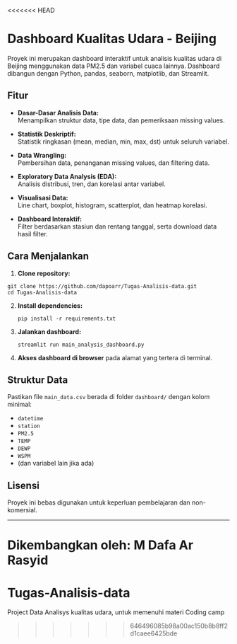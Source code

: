 <<<<<<< HEAD
# Dashboard Kualitas Udara - Beijing

Proyek ini merupakan dashboard interaktif untuk analisis kualitas udara di Beijing menggunakan data PM2.5 dan variabel cuaca lainnya. Dashboard dibangun dengan Python, pandas, seaborn, matplotlib, dan Streamlit.

## Fitur

- **Dasar-Dasar Analisis Data:**  
  Menampilkan struktur data, tipe data, dan pemeriksaan missing values.

- **Statistik Deskriptif:**  
  Statistik ringkasan (mean, median, min, max, dst) untuk seluruh variabel.

- **Data Wrangling:**  
  Pembersihan data, penanganan missing values, dan filtering data.

- **Exploratory Data Analysis (EDA):**  
  Analisis distribusi, tren, dan korelasi antar variabel.

- **Visualisasi Data:**  
  Line chart, boxplot, histogram, scatterplot, dan heatmap korelasi.

- **Dashboard Interaktif:**  
  Filter berdasarkan stasiun dan rentang tanggal, serta download data hasil filter.

## Cara Menjalankan

1. **Clone repository:**
  ```
git clone https://github.com/dapoarr/Tugas-Analisis-data.git
cd Tugas-Analisis-data
```

2. **Install dependencies:**
   ```
   pip install -r requirements.txt
   ```

3. **Jalankan dashboard:**
   ```
   streamlit run main_analysis_dashboard.py
   ```

4. **Akses dashboard di browser** pada alamat yang tertera di terminal.

## Struktur Data

Pastikan file `main_data.csv` berada di folder `dashboard/` dengan kolom minimal:
- `datetime`
- `station`
- `PM2.5`
- `TEMP`
- `DEWP`
- `WSPM`
- (dan variabel lain jika ada)

## Lisensi

Proyek ini bebas digunakan untuk keperluan pembelajaran dan non-komersial.

---

**Dikembangkan oleh:**
M Dafa Ar Rasyid
=======
# Tugas-Analisis-data
Project Data Analisys kualitas udara, untuk memenuhi materi Coding camp
>>>>>>> 646496085b98a00ac150b8b8ff2d1caee6425bde
